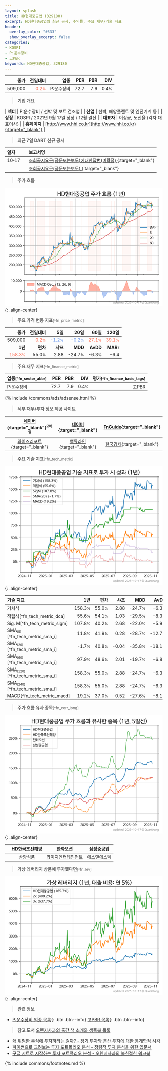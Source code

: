 ```yaml
---
layout: splash
title: HD현대중공업 (329180)
excerpt: HD현대중공업의 최근 공시, 수익률, 주요 재무/기술 지표
header:
  overlay_color: "#333"
  show_overlay_excerpt: false
categories:
- KOSPI
- P:운수장비
- 고PBR
keywords: HD현대중공업, 329180
---
```


| **종가** | **전일대비** | **업종** | **PER** | **PBR** | **DIV** |
| -------: | -----------: | -------: | ------: | ------: | ------: |
| 509,000 | <span style="color: tomato">0.2<small>%</small></span> | P:운수장비 | 72.7 | 7.9 | 0.4<small>%</small> |

<!-- more -->


> **기업 개요**<a id="company"></a>

| <span style="white-space:nowrap;">**섹터**</span> | P:운수장비 / 선박 및 보트 건조업 |
| <span style="white-space:nowrap;">**산업**</span> | 선박, 해양플랜트 및 엔진기계 등 |
| <span style="white-space:nowrap;">**상장**</span> | KOSPI / 2021년 9월 17일 상장 / 12월 결산 |
| <span style="white-space:nowrap;">**대표자**</span> | 이상균, 노진율 (각자 대표이사) |
| <span style="white-space:nowrap;">**홈페이지**</span> | [http://www.hhi.co.kr](http://www.hhi.co.kr){:target="_blank"} |


> **최근 7일 DART 신규 공시**<a id="dart"></a>

| **일자** |      | **보고서명** |
| :------- | :--- | :----------- |
| 10&#x2011;17 | | [조회공시요구(풍문또는보도)에대한답변(미확정)              ](https://dart.fss.or.kr/dsaf001/main.do?rcpNo=20251017800158){:target="_blank"} |
|  | | [조회공시요구(풍문또는보도)              ](https://dart.fss.or.kr/dsaf001/main.do?rcpNo=20251017800100){:target="_blank"} |


> **주가 흐름**<a id="price"></a>

![329180](/stock/images/329180.png){: .align-center}


> **주요 가격 변동 지표**<small>[^fn_price_metric]</small>

| **종가** | **전일대비** | **5일** | **20일** | **60일** | **120일** |
| -------: | -----------: | ------: | -------: | -------: | --------: |
| 509,000 | <span style="color: tomato">0.2<small>%</small></span> | <span style="color: cornflowerblue">-1.2<small>%</small></span> | <span style="color: cornflowerblue">-0.2<small>%</small></span> | <span style="color: tomato">27.1<small>%</small></span> | <span style="color: tomato">39.1<small>%</small></span> |
| **1년** | **편차** | **샤프** | **MDD** | **AvDD** | **MARr** |
| <span style="color: tomato">158.3<small>%</small></span> | 55.0<small>%</small> | 2.88 | -24.7<small>%</small> | -6.3<small>%</small> | -6.4 |


> **주요 재무 지표**<small>[^fn_finance_metric]</small>

| **업종**<small>[^fn_sector_abbr]</small> | **PER** | **PBR** | **DIV** | **평가**<small>[^fn_finance_basic_tags]</small> |
| :--------------------------------------- | ------: | ------: | ------: | ----------------------------------------------: |
| P:운수장비 | 72.7 | 7.9 | 0.4<small>%</small> | 고PBR |



{% include /commons/ads/adsense.html %}

> **세부 재무/투자 정보 제공 사이트**

| [네이버](https://m.stock.naver.com/domestic/stock/329180/finance/summary){:target="_blank"}<sup><small>모바일</small></sup> | [네이버](https://finance.naver.com/item/coinfo.naver?code=329180){:target="_blank"} | [FnGuide](https://comp.fnguide.com/SVO2/ASP/SVD_Invest.asp?gicode=A329180&MenuYn=Y){:target="_blank"} |
| :---: | :---: | :---: |
| [와이즈리포트](https://comp.wisereport.co.kr/company/c1040001.aspx?cmp_cd=329180){:target="_blank"} | [밸류라인](https://www.valueline.co.kr/finance/summary/329180){:target="_blank"} | [한국경제](https://markets.hankyung.com/stock/329180/financial-summary){:target="_blank"} |


> **주요 기술 지표**<small>[^fn_tech_metric]</small>


![329180](/stock/images/329180_tech.png){: .align-center}

| **기술 지표** | **1년** | **편차** | **샤프** | **MDD** | **AvDD** |
| :------------ | ------: | -----------: | -------: | ------: | -------: |
| 거치식 | 158.3<small>%</small> | 55.0<small>%</small> | 2.88 | -24.7<small>%</small> | -6.3<small>%</small> |
| 적립식[^fn_tech_metric_dca] | 55.6<small>%</small> | 54.1<small>%</small> | 1.03 | -29.5<small>%</small> | -8.3<small>%</small> |
| Sig. M[^fn_tech_metric_sigm] | 107.8<small>%</small> | 40.2<small>%</small> | 2.68 | -22.0<small>%</small> | -5.9<small>%</small> |
| SMA<small><sub>(5)</sub></small>[^fn_tech_metric_sma_i] | 11.8<small>%</small> | 41.9<small>%</small> | 0.28 | -28.7<small>%</small> | -12.7<small>%</small> |
| SMA<small><sub>(20)</sub></small>[^fn_tech_metric_sma_i] | -1.7<small>%</small> | 40.8<small>%</small> | -0.04 | -35.8<small>%</small> | -18.1<small>%</small> |
| SMA<small><sub>(60)</sub></small>[^fn_tech_metric_sma_i] | 97.9<small>%</small> | 48.6<small>%</small> | 2.01 | -19.7<small>%</small> | -6.8<small>%</small> |
| SMA<small><sub>(120)</sub></small>[^fn_tech_metric_sma_i] | 158.3<small>%</small> | 55.0<small>%</small> | 2.88 | -24.7<small>%</small> | -6.3<small>%</small> |
| SMA<small><sub>(240)</sub></small>[^fn_tech_metric_sma_i] | 158.3<small>%</small> | 55.0<small>%</small> | 2.88 | -24.7<small>%</small> | -6.3<small>%</small> |
| MACD[^fn_tech_metric_macd] | 19.2<small>%</small> | 37.0<small>%</small> | 0.52 | -27.6<small>%</small> | -8.1<small>%</small> |


> **주가 흐름 유사 종목**<a id="corr"></a><small>[^fn_corr_long]</small>

![329180](/stock/images/329180_corr.png){: .align-center}

|       | [HD한국조선해양](/009540/) | [한화오션](/042660/) | [삼성중공업](/010140/) |
| :---: | :------------------------------------: | :------------------------------------: | :------------------------------------: |
|       | [삼양식품](/003230/) | [와이지엔터테인먼트](/122870/) | [에스앤에스텍](/101490/) |


> **가상 레버리지 상품에 투자했다면**<a id="2x"></a><small>[^fn_lev]</small>

![329180](/stock/images/329180_2x.png){: .align-center}


> **관련 정보**

- [P:운수장비 업종 목록](/stats/sector/kospi_업종_운수장비_종목/){: .btn .btn--info} [고PBR 목록](/fn/fn_high_pbr/){: .btn .btn--info}

> **참고 도서** [오렌지사과의 출간 책 소개와 샘플북 목록](https://kongdori.tistory.com/691)

- [왜 위험한 주식에 투자하라는 걸까? - 장기 투자와 분산 투자에 대한 통계학적 시각](https://kongdori.tistory.com/421)
- [파이썬으로 그려보는 투자 포트폴리오 분석  - 정량적 투자 분석을 위한 입문서](https://kongdori.tistory.com/643)
- [구글 시트로 시작하는 투자 포트폴리오 분석 - 오렌지사과의 불친절한 워크북](https://kongdori.tistory.com/449)


{% include commons/footnotes.md %}